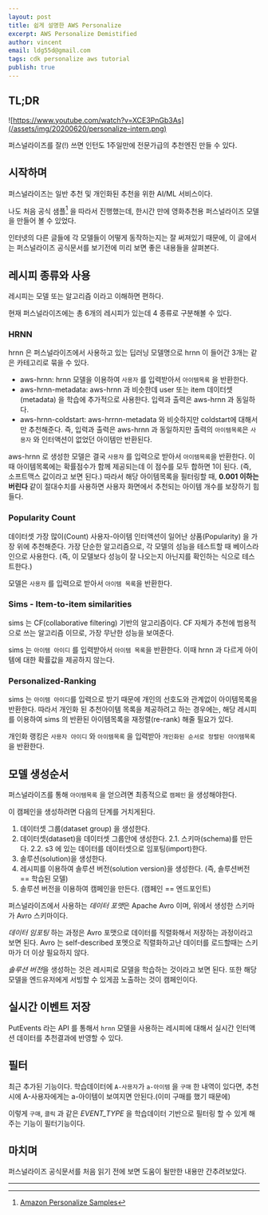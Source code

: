 ```yaml
---
layout: post
title: 쉽게 설명한 AWS Personalize
excerpt: AWS Personalize Demistified
author: vincent
email: ldg55d@gmail.com
tags: cdk personalize aws tutorial
publish: true
---
```


## TL;DR

![https://www.youtube.com/watch?v=XCE3PnGb3As](/assets/img/20200620/personalize-intern.png)

퍼스널라이즈를 잘(!) 쓰면 인턴도 1주일만에 전문가급의 추천엔진 만들 수 있다.

## 시작하며

퍼스널라이즈는 일반 추천 및 개인화된 추천을 위한 AI/ML 서비스이다.

나도 처음 공식 샘플[^1] 을 따라서 진행했는데, 한시간 만에 영화추천용 퍼스널라이즈 모델을 만들어 볼 수 있었다.

인터넷의 다른 글들에 각 모델들이 어떻게 동작하는지는 잘 써져있기 때문에,
이 글에서는 퍼스널라이즈 공식문서를 보기전에 미리 보면 좋은 내용들을 살펴본다.

## 레시피 종류와 사용

레시피는 모델 또는 알고리즘 이라고 이해하면 편하다.

현재 퍼스널라이즈에는 총 6개의 레시피가 있는데 4 종류로 구분해볼 수 있다.

### HRNN

hrnn 은 퍼스널라이즈에서 사용하고 있는 딥러닝 모델명으로 hrnn 이 들어간 3개는 같은 카테고리로 묶을 수 있다.

- aws-hrnn: hrnn 모델을 이용하여 `사용자` 를 입력받아서 `아이템목록` 을 반환한다.
- aws-hrnn-metadata: aws-hrnn 과 비슷한데 user 또는 item 데이터셋(metadata) 을 학습에 추가적으로 사용한다. 입력과 출력은 aws-hrnn 과 동일하다.
- aws-hrnn-coldstart: aws-hrrnn-metadata 와 비슷하지만 coldstart에 대해서만 추천해준다. 즉, 입력과 출력은 aws-hrnn 과 동일하지만 출력의 `아이템목록`은 `사용자` 와 인터액션이 없었던 아이템만 반환된다.

aws-hrnn 로 생성한 모델은 결국 `사용자` 를 입력으로 받아서 `아이템목록`을 반환한다.
이 때 아이템목록에는 확률점수가 함께 제공되는데 이 점수를 모두 합하면 1이 된다. (즉, 소프트맥스 값이라고 보면 된다.) 따라서 해당 아이템목록을 필터링할 때, **0.001 이하는 버린다** 같이 절대수치를 사용하면 사용자 화면에서 추천되는 아이템 개수를 보장하기 힘들다.

### Popularity Count

데이터셋 가장 많이(Count) 사용자-아이템 인터액션이 일어난 상품(Popularity) 을 가장 위에 추천해준다. 가장 단순한 알고리즘으로, 각 모델의 성능을 테스트할 때 베이스라인으로 사용한다. (즉, 이 모델보다 성능이 잘 나오는지 아닌지를 확인하는 식으로 테스트한다.)

모델은 `사용자` 를 입력으로 받아서 `아이템 목록`을 반환한다.

### Sims - Item-to-item similarities 

sims 는 CF(collaborative filtering) 기반의 알고리즘이다. CF 자체가 추천에 범용적으로 쓰는 알고리즘 이므로, 가장 무난한 성능을 보여준다.

sims 는 `아이템 아이디` 를 입력받아서 `아이템 목록`을 반환한다. 이때 hrnn 과 다르게 아이템에 대한 확률값을 제공하지 않는다.

### Personalized-Ranking

sims 는 `아이템 아이디`를 입력으로 받기 때문에 개인의 선호도와 관계없이 아이템목록을 반환한다. 따라서 개인화 된 추천아이템 목록을 제공하려고 하는 경우에는, 해당 레시피를 이용하여 sims 의 반환된 아이템목록을 재정렬(re-rank) 해줄 필요가 있다.

개인화 랭킹은 `사용자 아이디` 와 `아이템목록` 을 입력받아 `개인화된 순서로 정렬된 아이템목록` 을 반환한다.

## 모델 생성순서

퍼스널라이즈를 통해 `아이템목록` 을 얻으려면 최종적으로 `캠페인` 을 생성해야한다.

이 캠페인을 생성하려면 다음의 단계를 거치게된다.

1. 데이터셋 그룹(dataset group) 을 생성한다.
2. 데이터셋(dataset)을 데이터셋 그룹안에 생성한다.
  2.1. 스키마(schema)를 만든다.
  2.2. s3 에 있는 데이터를 데이터셋으로 임포팅(import)한다.
3. 솔루션(solution)을 생성한다.
4. 레시피를 이용하여 솔루션 버전(solution version)을 생성한다. (즉, 솔루션버전 == 학습된 모델)
5. 솔루션 버전을 이용하여 캠페인을 만든다. (캠페인 == 엔드포인트)

퍼스널라이즈에서 사용하는 *데이터 포맷*은 Apache Avro 이며, 위에서 생성한 스키마가 Avro 스키마이다. 

*데이터 임포팅* 하는 과정은 Avro 포맷으로 데이터를 직렬화해서 저장하는 과정이라고 보면 된다. Avro 는 self-described 포멧으로 직렬화하고난 데이터를 로드할때는 스키마가 더 이상 필요하지 않다.

*솔루션 버전*을 생성하는 것은 레시피로 모델을 학습하는 것이라고 보면 된다. 또한 해당 모델을 엔드유저에게 서빙할 수 있게끔 노출하는 것이 캠페인이다.

## 실시간 이벤트 저장

PutEvents 라는 API 를 통해서 `hrnn` 모델을 사용하는 레시피에 대해서 실시간 인터액션 데이터를 추천결과에 반영할 수 있다.

## 필터

최근 추가된 기능이다. 학습데이터에 `A-사용자`가 `a-아이템` 을 `구매` 한 내역이 있다면, 추천시에 A-사용자에게는 a-아이템이 보여지면 안된다.(이미 구매를 했기 때문에)

이렇게 `구매`, `클릭` 과 같은 *EVENT_TYPE* 을 학습데이터 기반으로 필터링 할 수 있게 해주는 기능이 필터기능이다.

## 마치며

퍼스널라이즈 공식문서를 처음 읽기 전에 보면 도움이 될만한 내용만 간추려보았다.

----

[^1]: [Amazon Personalize Samples](https://github.com/aws-samples/amazon-personalize-samples)